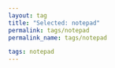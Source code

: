 ```yaml
---
layout: tag
title: "Selected: notepad"
permalink: tags/notepad
permalink_name: tags/notepad

tags: notepad
---
```

